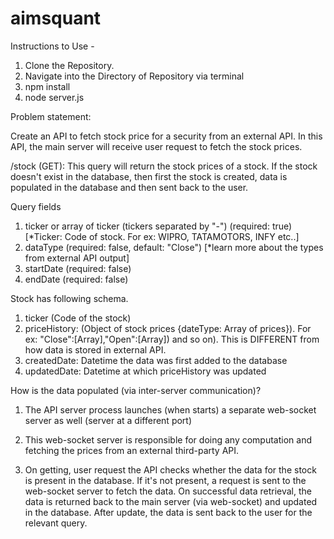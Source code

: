 # aimsquant

Instructions to Use - 
 1) Clone the Repository.
 2) Navigate into the Directory of Repository via terminal
 3) npm install
 4) node server.js

Problem statement:

Create an API to fetch stock price for a security from an external API. In this API, the main server will receive user request to fetch the stock prices.

/stock (GET): This query will return the stock prices of a stock. If the stock doesn't exist in the database, then first the stock is created, data is populated in the database and then sent back to the user.

Query fields
1. ticker or array of ticker (tickers separated by "-") (required: true) [*Ticker: Code of stock. For ex: WIPRO, TATAMOTORS, INFY etc..]
3. dataType (required: false, default: "Close") [*learn more about the types from external API output]
2. startDate (required: false)
3. endDate (required: false)

Stock has following schema.
1. ticker (Code of the stock)
2. priceHistory: (Object of stock prices {dateType: Array of prices}). For ex: "Close":[Array],"Open":[Array]) and so on). This is DIFFERENT from how data is stored in external API.
3. createdDate: Datetime the data was first added to the database
4. updatedDate: Datetime at which priceHistory was updated

How is the data populated (via inter-server communication)?

1. The API server process launches (when starts) a separate web-socket server as well (server at a different port)

2. This web-socket server is responsible for doing any computation and fetching the prices from an external third-party API.

3.  On getting, user request the API checks whether the data for the stock is present in the database. If it's not present, a request is sent to the web-socket server to fetch the data. On successful data retrieval, the data is returned back to the main server (via web-socket) and updated in the database. After update, the data is sent back to the user for the relevant query.
